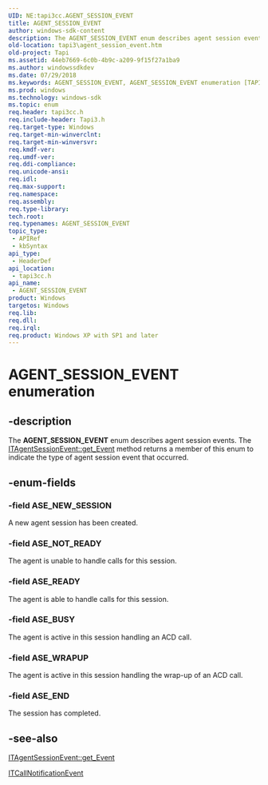 ```yaml
---
UID: NE:tapi3cc.AGENT_SESSION_EVENT
title: AGENT_SESSION_EVENT
author: windows-sdk-content
description: The AGENT_SESSION_EVENT enum describes agent session events. The ITAgentSessionEvent::get_Event method returns a member of this enum to indicate the type of agent session event that occurred.
old-location: tapi3\agent_session_event.htm
old-project: Tapi
ms.assetid: 44eb7669-6c0b-4b9c-a209-9f15f27a1ba9
ms.author: windowssdkdev
ms.date: 07/29/2018
ms.keywords: AGENT_SESSION_EVENT, AGENT_SESSION_EVENT enumeration [TAPI 2.2], ASE_BUSY, ASE_END, ASE_NEW_SESSION, ASE_NOT_READY, ASE_READY, ASE_WRAPUP, _tapi3_agent_session_event, tapi3.agent_session_event, tapi3cc/AGENT_SESSION_EVENT, tapi3cc/ASE_BUSY, tapi3cc/ASE_END, tapi3cc/ASE_NEW_SESSION, tapi3cc/ASE_NOT_READY, tapi3cc/ASE_READY, tapi3cc/ASE_WRAPUP
ms.prod: windows
ms.technology: windows-sdk
ms.topic: enum
req.header: tapi3cc.h
req.include-header: Tapi3.h
req.target-type: Windows
req.target-min-winverclnt: 
req.target-min-winversvr: 
req.kmdf-ver: 
req.umdf-ver: 
req.ddi-compliance: 
req.unicode-ansi: 
req.idl: 
req.max-support: 
req.namespace: 
req.assembly: 
req.type-library: 
tech.root: 
req.typenames: AGENT_SESSION_EVENT
topic_type:
 - APIRef
 - kbSyntax
api_type:
 - HeaderDef
api_location:
 - tapi3cc.h
api_name:
 - AGENT_SESSION_EVENT
product: Windows
targetos: Windows
req.lib: 
req.dll: 
req.irql: 
req.product: Windows XP with SP1 and later
---
```


# AGENT_SESSION_EVENT enumeration


## -description


The 
<b>AGENT_SESSION_EVENT</b> enum describes agent session events. The 
<a href="https://msdn.microsoft.com/34779590-c2f6-4bd7-932b-5ac6365bcb20">ITAgentSessionEvent::get_Event</a> method returns a member of this enum to indicate the type of agent session event that occurred.


## -enum-fields




### -field ASE_NEW_SESSION

A new agent session has been created.


### -field ASE_NOT_READY

The agent is unable to handle calls for this session.


### -field ASE_READY

The agent is able to handle calls for this session.


### -field ASE_BUSY

The agent is active in this session handling an ACD call.


### -field ASE_WRAPUP

The agent is active in this session handling the wrap-up of an ACD call.


### -field ASE_END

The session has completed.


## -see-also




<a href="https://msdn.microsoft.com/34779590-c2f6-4bd7-932b-5ac6365bcb20">ITAgentSessionEvent::get_Event</a>



<a href="https://msdn.microsoft.com/d0ea4f7a-7b50-4610-ae17-957c0c1891e1">ITCallNotificationEvent</a>
 

 

